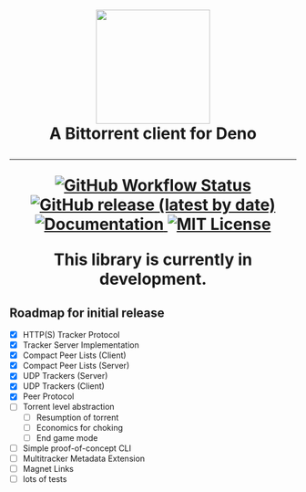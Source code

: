 <h1 align="center">
  <img width="200px" height="200px" src="https://user-images.githubusercontent.com/15111129/89845573-deca0380-db4c-11ea-839c-43efcfef7d75.png" />
  <br/> A Bittorrent client for Deno
</div>
<hr/>
<p align="center">
  <a href="https://github.com/rclarey/torrent/actions">
    <img src="https://img.shields.io/github/workflow/status/rclarey/torrent/CI" alt="GitHub Workflow Status" />
  </a>
  <a href="https://github.com/rclarey/torrent/releases">
    <img src="https://img.shields.io/github/v/release/rclarey/torrent" alt="GitHub release (latest by date)" />
  </a>
  <a href="https://doc.deno.land/https/raw.githubusercontent.com/rclarey/torrent/master/mod.ts">
    <img src="https://doc.deno.land/badge.svg" alt="Documentation" />
  </a>
  <a href="https://github.com/rclarey/torrent/blob/master/LICENSE">
    <img src="https://img.shields.io/github/license/rclarey/torrent" alt="MIT License" />
  </a>
</p>

This library is currently in development.

## Roadmap for initial release
- [X] HTTP(S) Tracker Protocol
- [X] Tracker Server Implementation
- [X] Compact Peer Lists (Client)
- [X] Compact Peer Lists (Server)
- [X] UDP Trackers (Server)
- [X] UDP Trackers (Client)
- [X] Peer Protocol
- [ ] Torrent level abstraction
  - [ ] Resumption of torrent
  - [ ] Economics for choking
  - [ ] End game mode
- [ ] Simple proof-of-concept CLI
- [ ] Multitracker Metadata Extension
- [ ] Magnet Links
- [ ] lots of tests
